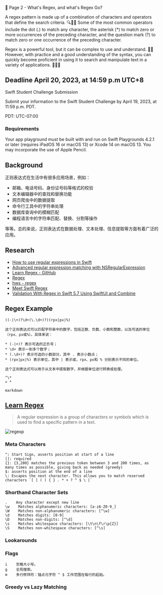 🔖 Page 2 - What's Regex, and what's Regex Go?

A regex pattern is made up of a combination of characters and operators that define the search criteria. 🔍🧑‍💻 Some of the most common operators include the dot (.) to match any character, the asterisk (*) to match zero or more occurrences of the preceding character, and the question mark (?) to match zero or one occurrence of the preceding character.

Regex is a powerful tool, but it can be complex to use and understand. 🤔💪 However, with practice and a good understanding of the syntax, you can quickly become proficient in using it to search and manipulate text in a variety of applications. 🚀👨‍💻


## Deadline April 20, 2023, at 14:59 p.m UTC+8

Swift Student Challenge Submission

Submit your information to the Swift Student Challenge by April 19, 2023, at 11:59 p.m. PDT.

PDT: UTC-07:00

### Requirements

Your app playground must be built with and run on Swift Playgrounds 4.2.1 or later (requires iPadOS 16 or macOS 13) or Xcode 14 on macOS 13. You may incorporate the use of Apple Pencil.

## Background

正则表达式在生活中有很多应用场景，例如：

* 邮箱、电话号码、身份证号码等格式的校验
* 文本编辑器中的查找和替换功能
* 网页爬虫中的数据提取
* 命令行工具中的字符串处理
* 数据库查询中的模糊匹配
* 编程语言中的字符串匹配、替换、分割等操作

等等。总的来说，正则表达式在数据处理、文本处理、信息提取等方面有着广泛的应用。

## Research

* [How to use regular expressions in Swift]
* [Advanced regular expression matching with NSRegularExpression](https://www.hackingwithswift.com/articles/154/advanced-regular-expression-matching-with-nsregularexpression)
* [Learn Regex - GitHub][Learn Regex]
* [Regex](https://developer.apple.com/documentation/swift/regex)
* [hws - regex]
* [Meet Swift Regex](https://developer.apple.com/videos/play/wwdc2022/110357/)
* [Validation With Regex in Swift 5.7 Using SwiftUI and Combine](https://betterprogramming.pub/validation-with-regex-before-ios-16-using-swiftui-and-combine-567817909d1)

[How to use regular expressions in Swift]: https://www.hackingwithswift.com/articles/108/how-to-use-regular-expressions-in-swift

[Learn Regex]: https://github.com/ziishaned/learn-regex/blob/master/translations/README-cn.md
[hws - regex]: https://www.hackingwithswift.com/swift/5.7/regexes

## Regex Example

```regex
((-|\+)?\d+(\.\d+)?)(rpx|px|%)

这个正则表达式可以匹配字符串中的数字，包括正数、负数、小数和整数，以及可选的单位（rpx、px或%）。具体来说：

* (-|+)? 表示可选的正负号；
* \d+ 表示一到多个数字；
* (.\d+)? 表示可选的小数部分，其中 . 表示小数点；
* (rpx|px|%) 表示单位，其中 | 表示或，rpx、px和 % 分别表示不同的单位。

这个正则表达式可以用于从文本中提取数字，并根据单位进行转换或处理。
```

```regex
^\*
> *

markdown
```

## [Learn Regex]

> A regular expression is a group of characters or symbols which is used to find a specific pattern in a text.

![regexp](https://github.com/ziishaned/learn-regex/raw/master/img/regexp-cn.png)

### Meta Characters

```regex
^: Start Sign, asserts position at start of a line
[]: required
{}: {3,200} matches the previous token between 3 and 200 times, as many times as possible, giving back as needed (greedy)
$: asserts position at the end of a line
\: Escapes the next character. This allows you to match reserved characters `[ ] ( ) { } . * + ? ^ $ \ |`
```

### Shorthand Character Sets

```regex
.    Any character except new line
\w    Matches alphanumeric characters: [a-zA-Z0-9_]
\W    Matches non-alphanumeric characters: [^\w]
\d    Matches digits: [0-9]
\D    Matches non-digits: [^\d]
\s    Matches whitespace characters: [\t\n\f\r\p{Z}]
\S    Matches non-whitespace characters: [^\s]
```

### Lookarounds

### Flags

```regex
i    忽略大小写。
g    全局搜索。
m    多行修饰符：锚点元字符 ^ $ 工作范围在每行的起始。
```

### Greedy vs Lazy Matching
